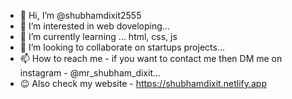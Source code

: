 - 👋 Hi, I’m @shubhamdixit2555
- 👀 I’m interested in web doveloping...
- 🌱 I’m currently learning ... html, css, js
- 💞️ I’m looking to collaborate on startups projects...
- 📫 How to reach me - if you want to contact me then DM me on instagram - @mr_shubham_dixit...
- 😉 Also check my website - https://shubhamdixit.netlify.app

